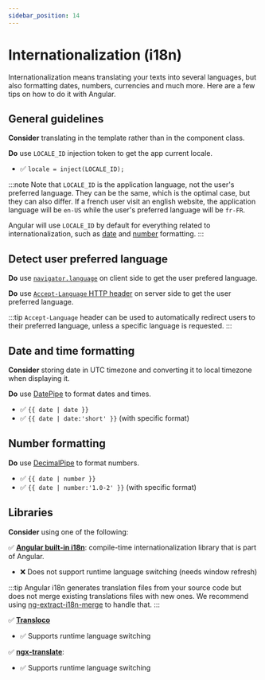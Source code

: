```yaml
---
sidebar_position: 14
---
```


# Internationalization (i18n)

Internationalization means translating your texts into several languages, but also formatting dates, numbers, currencies and much more. Here are a few tips on how to do it with Angular.

## General guidelines

**Consider** translating in the template rather than in the component class.

**Do** use `LOCALE_ID` injection token to get the app current locale.
- ✅ `locale = inject(LOCALE_ID);`

:::note
Note that `LOCALE_ID` is the application language, not the user's preferred language. They can be the same, which is the optimal case, but they can also differ. If a french user visit an english website, the application language will be `en-US` while the user's preferred language will be `fr-FR`.

Angular will use `LOCALE_ID` by default for everything related to internationalization, such as [date](#date-and-time-formatting) and [number](#number-formatting) formatting.
:::

## Detect user preferred language

**Do** use [`navigator.language`](https://developer.mozilla.org/en-US/docs/Web/API/Navigator/language) on client side to get the user prefered language.

**Do** use [`Accept-Language` HTTP header](https://developer.mozilla.org/en-US/docs/Web/HTTP/Reference/Headers/Accept-Language) on server side to get the user preferred language.

:::tip
`Accept-Language` header can be used to automatically redirect users to their preferred language, unless a specific language is requested.
:::

## Date and time formatting

**Consider** storing date in UTC timezone and converting it to local timezone when displaying it.

**Do** use [DatePipe](https://angular.io/api/common/DatePipe) to format dates and times.
- ✅ `{{ date | date }}`
- ✅ `{{ date | date:'short' }}` (with specific format)

## Number formatting

**Do** use [DecimalPipe](https://angular.io/api/common/DecimalPipe) to format numbers.
- ✅ `{{ date | number }}`
- ✅ `{{ date | number:'1.0-2' }}` (with specific format)

## Libraries

**Consider** using one of the following:

✅ **[Angular built-in i18n](https://v19.angular.dev/guide/i18n)**: compile-time internationalization library that is part of Angular.

- ❌ Does not support runtime language switching (needs window refresh)

:::tip
Angular i18n generates translation files from your source code but does not merge existing translations files with new ones. We recommend using [ng-extract-i18n-merge](https://github.com/daniel-sc/ng-extract-i18n-merge) to handle that.
:::

✅ **[Transloco](https://jsverse.gitbook.io/transloco)**

- ✅ Supports runtime language switching

✅ **[ngx-translate](https://ngx-translate.org/)**:

- ✅ Supports runtime language switching
